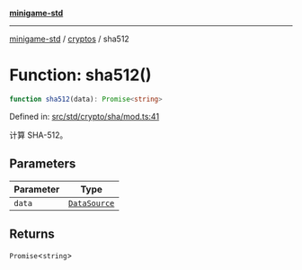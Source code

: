 [**minigame-std**](../../../README.md)

***

[minigame-std](../../../README.md) / [cryptos](../README.md) / sha512

# Function: sha512()

```ts
function sha512(data): Promise<string>
```

Defined in: [src/std/crypto/sha/mod.ts:41](https://github.com/JiangJie/minigame-std/blob/ff3594872b1efbdbc13aabe99588385e855b50dc/src/std/crypto/sha/mod.ts#L41)

计算 SHA-512。

## Parameters

| Parameter | Type |
| ------ | ------ |
| `data` | [`DataSource`](../../../type-aliases/DataSource.md) |

## Returns

`Promise`\<`string`\>
